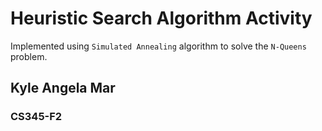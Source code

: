 # Heuristic Search Algorithm Activity
Implemented using `Simulated Annealing` algorithm to solve the `N-Queens` problem.



## Kyle Angela Mar
### CS345-F2
